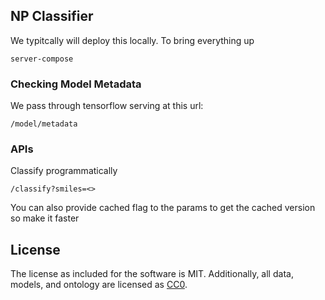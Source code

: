 ## NP Classifier

We typitcally will deploy this locally. To bring everything up

```server-compose```

### Checking Model Metadata

We pass through tensorflow serving at this url:

```/model/metadata```

### APIs

Classify programmatically 

```/classify?smiles=<>```

You can also provide cached flag to the params to get the cached version so make it faster

## License

The license as included for the software is MIT. Additionally, all data, models, and ontology are licensed as [CC0](https://creativecommons.org/share-your-work/public-domain/cc0/).